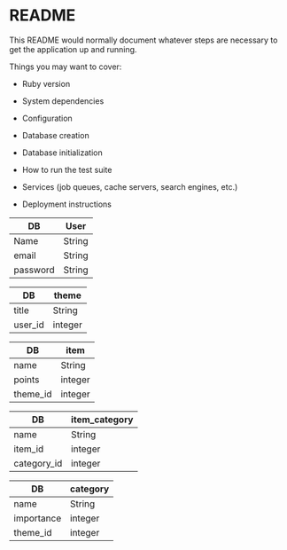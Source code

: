 # README

This README would normally document whatever steps are necessary to get the
application up and running.

Things you may want to cover:

* Ruby version

* System dependencies

* Configuration

* Database creation

* Database initialization

* How to run the test suite

* Services (job queues, cache servers, search engines, etc.)

* Deployment instructions

|    DB   |  User   |
|   ----  |  ----   |
|   Name  |  String |
|   email |  String |
|   password |  String |


|    DB   |  theme  |
|   ----  |  ----   |
|  title  |  String |
| user_id | integer |

|    DB   |  item   |
|   ----  |  ----   |
|   name  |  String |
| points  | integer |
|theme_id | integer |

|  DB |item_category|
|   ----  |  ----   |
|   name  |  String |
| item_id | integer |
|category_id|integer|

|    DB   | category|
|   ----  |  ----   |
|   name  |  String |
|importance| integer|
|theme_id | integer |
